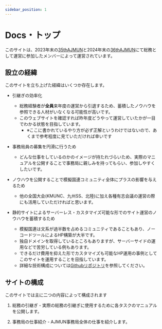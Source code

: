 ```yaml
---
sidebar_position: 1
---
```


# Docs・トップ

このサイトは、2023年末の[35thAJMUN](https://ajmun-35th.jimdosite.com/)と2024年末の[36thAJMUN](https://ajmun-36th.jimdosite.com/)にて総務として運営に参加したメンバーによって運営されています。

## 設立の経緯

このサイトを立ち上げた経緯はいくつか存在します。

- 引継ぎの効率化
  - 総務経験者が**全員**来年度の運営から引退するため、蓄積したノウハウを参照できる人材がいなくなる可能性が高いです。
  - このウェブサイトを確認すれば昨年度どうやって運営していたかが一目でわかる状態を目指しています。
    - ※ここに書かれているやり方が必ず正解というわけではないので、あくまで参考程度に見ていただければ幸いです

- 事務局員の募集を円滑に行うため
  - どんな仕事をしているのかのイメージが持たれづらいため、実際のマニュアルを公開することで事務局に親しみを持ってもらい、参加しやすくしたいです。

- ノウハウを公開することで模擬国連コミュニティ全体にプラスの影響を与えるため
  - 他の全国大会(KMUNC、九州SS、北陸)に加え各種有志会議の運営の際にも活用していただければと思います。

- 静的サイトによるサーバーレス・カスタマイズ可能な形でのサイト運営のノウハウを蓄積するため
  - 模擬国連は文系が過半数を占めるコミュニティであることもあり、ノーコードツールによるHP構築が大半です。
  - 独自ドメインを取得しているところもありますが、サーバーサイドの運用などで苦労している例もあります。
  - できるだけ費用を抑えた形でカスタマイズも可能なHP運用の事例としてこのサイトを運用することを目指しています。
  - 詳細な技術構成については[Githubリポジトリ](https://github.com/All-Japan-Model-United-Nations/mogi-re4lity.com)を参照してください。

## サイトの構成

このサイトでは主に二つの内容によって構成されます

1. 総務の引継ぎ - 実際の総務の引継ぎに使用するために各タスクのマニュアルを公開します。

2. 事務局の仕事紹介 - AJMUN事務局全体の仕事を紹介します。
